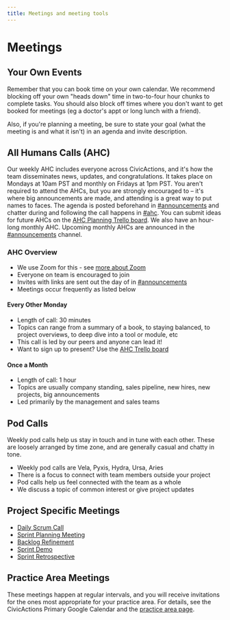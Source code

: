 ```yaml
---
title: Meetings and meeting tools
---
```


# Meetings

## Your Own Events

Remember that you can book time on your own calendar. We recommend blocking off your own "heads down" time in two-to-four hour chunks to complete tasks. You should also block off times where you don't want to get booked for meetings (eg a doctor's appt or long lunch with a friend).

Also, if you're planning a meeting, be sure to state your goal (what the meeting is and what it isn't) in an agenda and invite description.

## All Humans Calls (AHC)

Our weekly AHC includes everyone across CivicActions, and it's how the team disseminates news, updates, and congratulations. It takes place on Mondays at 10am PST and monthly on Fridays at 1pm PST. You aren't required to attend the AHCs, but you are strongly encouraged to – it's where big announcements are made, and attending is a great way to put names to faces. The agenda is posted beforehand in [#announcements](https://civicactions.slack.com/messages/announcements) and chatter during and following the call happens in [#ahc](https://civicactions.slack.com/messages/ahc). You can submit ideas for future AHCs on the [AHC Planning Trello board](https://trello.com/b/Yj3XOSWD/all-hands-call-ahc-planning). We also have an hour-long monthly AHC. Upcoming monthly AHCs are announced in the [#announcements](https://civicactions.slack.com/messages/announcements) channel.

### AHC Overview

-   We use Zoom for this - see [more about Zoom](../../common-practices-tools/software-and-support/zoom.md)
-   Everyone on team is encouraged to join
-   Invites with links are sent out the day of in [#announcements](https://civicactions.slack.com/messages/announcements)
-   Meetings occur frequently as listed below

#### Every Other Monday

-   Length of call: 30 minutes
-   Topics can range from a summary of a book, to staying balanced, to project overviews, to deep dive into a tool or module, etc
-   This call is led by our peers and anyone can lead it!
-   Want to sign up to present? Use the [AHC Trello board](https://trello.com/b/Yj3XOSWD/all-hands-call-ahc-planning)

#### Once a Month

-   Length of call: 1 hour
-   Topics are usually company standing, sales pipeline, new hires, new projects, big announcements
-   Led primarily by the management and sales teams

## Pod Calls

Weekly pod calls help us stay in touch and in tune with each other. These are loosely arranged by time zone, and are generally casual and chatty in tone.

-   Weekly pod calls are Vela, Pyxis, Hydra, Ursa, Aries
-   There is a focus to connect with team members outside your project
-   Pod calls help us feel connected with the team as a whole
-   We discuss a topic of common interest or give project updates

## Project Specific Meetings

-   [Daily Scrum Call](../../common-practices-tools/agile/daily-scrum-calls.md)
-   [Sprint Planning Meeting](../../common-practices-tools/agile/sprint-planning-meetings.md)
-   [Backlog Refinement](../../common-practices-tools/agile/backlog-refinement.md)
-   [Sprint Demo](../../common-practices-tools/agile/sprint-demo.md)
-   [Sprint Retrospective](../../common-practices-tools/agile/sprint-retrospectives.md)

## Practice Area Meetings

These meetings happen at regular intervals, and you will receive invitations for the ones most appropriate for your practice area. For details, see the CivicActions Primary Google Calendar and the [practice area page](../../practice-areas/README.md).
